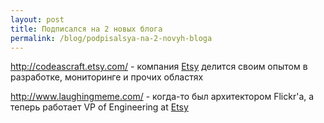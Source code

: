```yaml
---
layout: post
title: Подписался на 2 новых блога
permalink: /blog/podpisalsya-na-2-novyh-bloga
---
```

<http://codeascraft.etsy.com/> - компания [Etsy](http://etsy.com) делится своим опытом в разработке, мониторинге и прочих областях

<http://www.laughingmeme.com/> - когда-то был архитектором Flickr'a, а теперь работает VP of Engineering at [Etsy](http://etsy.com)
